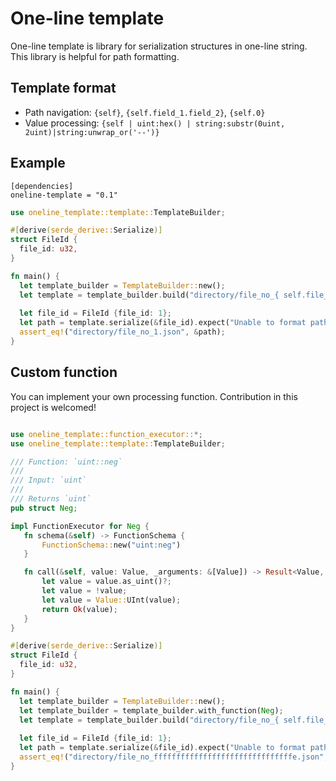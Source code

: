 # One-line template
One-line template is library for serialization structures in one-line string. 
This library is helpful for path formatting.

## Template format

* Path navigation: `{self}`, `{self.field_1.field_2}`, `{self.0}`
* Value processing: `{self | uint:hex() | string:substr(0uint, 2uint)|string:unwrap_or('--')}`

## Example
```
[dependencies]
oneline-template = "0.1"
```

```rust
use oneline_template::template::TemplateBuilder;

#[derive(serde_derive::Serialize)]
struct FileId {
  file_id: u32,
}

fn main() {
  let template_builder = TemplateBuilder::new();
  let template = template_builder.build("directory/file_no_{ self.file_id }.json").expect("Unable to create template");
  
  let file_id = FileId {file_id: 1};
  let path = template.serialize(&file_id).expect("Unable to format path");
  assert_eq!("directory/file_no_1.json", &path);
}
```
## Custom function

You can implement your own processing function. Contribution in this project is welcomed!

```rust

use oneline_template::function_executor::*;
use oneline_template::template::TemplateBuilder;

/// Function: `uint::neg`
/// 
/// Input: `uint`
///
/// Returns `uint`
pub struct Neg;

impl FunctionExecutor for Neg {
   fn schema(&self) -> FunctionSchema {
       FunctionSchema::new("uint:neg")
   }

   fn call(&self, value: Value, _arguments: &[Value]) -> Result<Value, FunctionError> {
       let value = value.as_uint()?;
       let value = !value;
       let value = Value::UInt(value);
       return Ok(value);
   }
}

#[derive(serde_derive::Serialize)]
struct FileId {
  file_id: u32,
}

fn main() {
  let template_builder = TemplateBuilder::new();
  let template_builder = template_builder.with_function(Neg);
  let template = template_builder.build("directory/file_no_{ self.file_id | uint:neg( ) | uint:hex( ) }.json").expect("Unable to create template");
  
  let file_id = FileId {file_id: 1};
  let path = template.serialize(&file_id).expect("Unable to format path");
  assert_eq!("directory/file_no_fffffffffffffffffffffffffffffffe.json", &path);
}
```